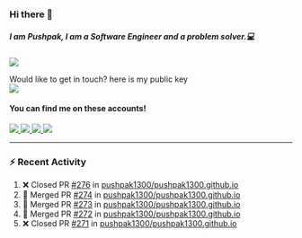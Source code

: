 ### Hi there 👋


##### I am Pushpak, I am a Software Engineer and a problem solver.💻

![](https://komarev.com/ghpvc/?username=pushpak1300)

 Would like to get in touch? here is my public key 
 <br> <a href='https://keybase.io/pushpak1300'><img src="https://img.shields.io/keybase/pgp/pushpak1300?color=pinl&label=PGP&style=for-the-badge"/></a></br>
#### You can find me on these accounts!
<p>
<a href='https://twitter.com/pushpak1300'><a href="https://pushpak1300.me/" target="_blank">
  <img src="https://img.shields.io/badge/website-%23E34F26.svg?&style=for-the-badge" />
</a> 
 
 <a href="https://twitter.com/pushpak1300" target="_blank">
  <img src="https://img.shields.io/badge/twitter-%231DA1F2.svg?&style=for-the-badge&logo=twitter&logoColor=white" />
</a> 

<a href="https://www.linkedin.com/in/pushpak-c-286b17b1/" target="_blank">
  <img src="https://img.shields.io/badge/linkedin-%230077B5.svg?&style=for-the-badge&logo=linkedin&logoColor=white" />
</a> 

<a href="https://dev.to/pushpak1300/" target="_blank">
  <img src="http://img.shields.io/badge/dev.to-gray?style=for-the-badge&logo=dev.to&?logoColor=white?logoWidth=100?label=" />
</a> 


</p>

---

### ⚡ Recent Activity

<!--START_SECTION:activity-->
1. ❌ Closed PR [#276](https://github.com/pushpak1300/pushpak1300.github.io/pull/276) in [pushpak1300/pushpak1300.github.io](https://github.com/pushpak1300/pushpak1300.github.io)
2. 🎉 Merged PR [#274](https://github.com/pushpak1300/pushpak1300.github.io/pull/274) in [pushpak1300/pushpak1300.github.io](https://github.com/pushpak1300/pushpak1300.github.io)
3. 🎉 Merged PR [#273](https://github.com/pushpak1300/pushpak1300.github.io/pull/273) in [pushpak1300/pushpak1300.github.io](https://github.com/pushpak1300/pushpak1300.github.io)
4. 🎉 Merged PR [#272](https://github.com/pushpak1300/pushpak1300.github.io/pull/272) in [pushpak1300/pushpak1300.github.io](https://github.com/pushpak1300/pushpak1300.github.io)
5. ❌ Closed PR [#271](https://github.com/pushpak1300/pushpak1300.github.io/pull/271) in [pushpak1300/pushpak1300.github.io](https://github.com/pushpak1300/pushpak1300.github.io)
<!--END_SECTION:activity-->

